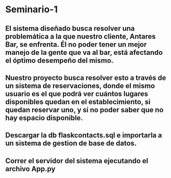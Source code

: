 # Seminario-1

## El sistema diseñado busca resolver una problemática a la que nuestro cliente, Antares Bar, se enfrenta. Él no poder tener un mejor manejo de la gente que va al bar, está afectando el óptimo desempeño del mismo.

## Nuestro proyecto busca resolver esto a través de un sistema de reservaciones, donde  el mismo  usuario es el que podrá ver cuántos lugares disponibles quedan en el establecimiento, si quedan reservar uno, y si no poder saber que no hay espacio disponible.


## Descargar la db flaskcontacts.sql e importarla a un sistema de gestion de base de datos.

## Correr el servidor del sistema ejecutando el archivo App.py
